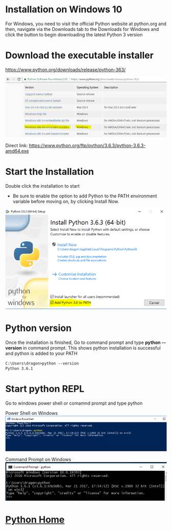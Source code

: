 # Installation on Windows 10
For Windows, you need to visit the official Python website at python.org and then, navigate via the Downloads tab to the Downloads for Windows and click the button to begin downloading the latest Python 3 version
# Download the executable installer
https://www.python.org/downloads/release/python-363/

![Downloads Page](python-downloads-page.png)

Direct link: https://www.python.org/ftp/python/3.6.3/python-3.6.3-amd64.exe

# Start the Installation
Double click the installation to start

- Be sure to enable the option to add Python to the PATH environment variable before moving on, by clicking Install Now.

![Installation Screen](Installation-Screen.png)
# Python version
Once the installation is finished, Go to command prompt and  type **python --version** in command prompt. This shows python installation is successful and python is added to your PATH
```command
C:\Users\dragon>python --version
Python 3.6.1
```
# Start python REPL
Go to  windows power shell or comamnd prompt and type python

Power Shell on Windows
![Power Shell](power-shell-python.png)

Command Prompt on Windows
![Command Prompt](cmd-prompt-python.png)

# [Python Home](index.html)

